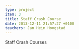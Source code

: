 ```yaml
---
type: project
item: 3
title: Staff Crash Course
date: 2013-12-11 21:57:27 +0100
teachers: Jan Hein Hoogstad
---
```

Staff Crash Courses